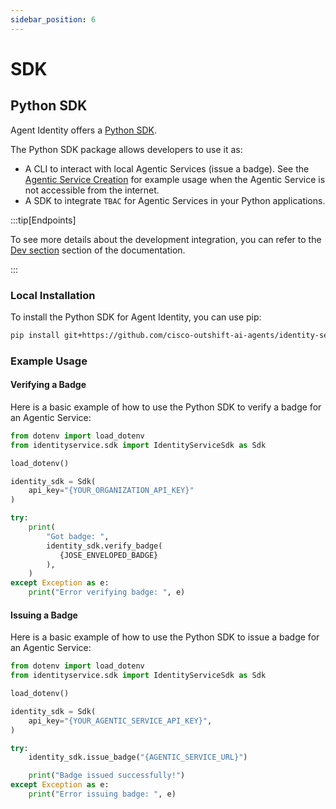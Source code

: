 ```yaml
---
sidebar_position: 6
---
```


# SDK

## Python SDK

Agent Identity offers a [Python SDK](https://github.com/cisco-eti/identity-service/tree/main/sdk/python).

The Python SDK package allows developers to use it as:

- A CLI to interact with local Agentic Services (issue a badge). See the [Agentic Service Creation](/docs/agentic-service#b-service-not-accessible-from-the-internet-including-localhost-and-development-deployments) for example usage when the Agentic Service is not accessible from the internet.
- A SDK to integrate `TBAC` for Agentic Services in your Python applications.

:::tip[Endpoints]

To see more details about the development integration, you can refer to the [Dev section](/docs/dev) section of the documentation.

:::

### Local Installation

To install the Python SDK for Agent Identity, you can use pip:

```bash
pip install git+https://github.com/cisco-outshift-ai-agents/identity-service-sdk@main#subdirectory=python
```

### Example Usage

#### Verifying a Badge

Here is a basic example of how to use the Python SDK to verify a badge for an Agentic Service:

```python
from dotenv import load_dotenv
from identityservice.sdk import IdentityServiceSdk as Sdk

load_dotenv()

identity_sdk = Sdk(
    api_key="{YOUR_ORGANIZATION_API_KEY}"
)

try:
    print(
        "Got badge: ",
        identity_sdk.verify_badge(
           {JOSE_ENVELOPED_BADGE}
        ),
    )
except Exception as e:
    print("Error verifying badge: ", e)

```

#### Issuing a Badge

Here is a basic example of how to use the Python SDK to issue a badge for an Agentic Service:

```python
from dotenv import load_dotenv
from identityservice.sdk import IdentityServiceSdk as Sdk

load_dotenv()

identity_sdk = Sdk(
    api_key="{YOUR_AGENTIC_SERVICE_API_KEY}",
)

try:
    identity_sdk.issue_badge("{AGENTIC_SERVICE_URL}")

    print("Badge issued successfully!")
except Exception as e:
    print("Error issuing badge: ", e)
```
